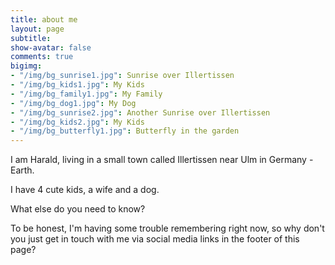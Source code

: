 ```yaml
---
title: about me
layout: page
subtitle: 
show-avatar: false
comments: true
bigimg:
- "/img/bg_sunrise1.jpg": Sunrise over Illertissen
- "/img/bg_kids1.jpg": My Kids
- "/img/bg_family1.jpg": My Family
- "/img/bg_dog1.jpg": My Dog
- "/img/bg_sunrise2.jpg": Another Sunrise over Illertissen
- "/img/bg_kids2.jpg": My Kids
- "/img/bg_butterfly1.jpg": Butterfly in the garden
---
```


I am Harald, living in a small town called Illertissen near Ulm in Germany - Earth. 

I have 4 cute kids, a wife and a dog.

What else do you need to know?

To be honest, I'm having some trouble remembering right now, so why don't you just get in touch with me via social media links in the footer of this page?
